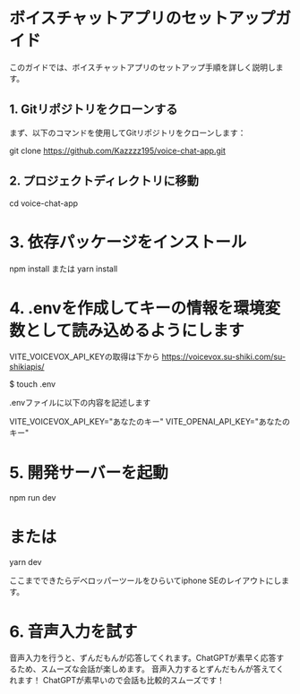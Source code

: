 # ボイスチャットアプリのセットアップガイド

このガイドでは、ボイスチャットアプリのセットアップ手順を詳しく説明します。

## 1. Gitリポジトリをクローンする

まず、以下のコマンドを使用してGitリポジトリをクローンします：

git clone https://github.com/Kazzzz195/voice-chat-app.git

## 2. プロジェクトディレクトリに移動

cd voice-chat-app

# 3. 依存パッケージをインストール

npm install
または
yarn install

# 4. .envを作成してキーの情報を環境変数として読み込めるようにします

VITE_VOICEVOX_API_KEYの取得は下から
https://voicevox.su-shiki.com/su-shikiapis/

$ touch .env

.envファイルに以下の内容を記述します

VITE_VOICEVOX_API_KEY="あなたのキー"
VITE_OPENAI_API_KEY="あなたのキー"

# 5.  開発サーバーを起動

npm run dev
# または
yarn dev


ここまでできたらデベロッパーツールをひらいてiphone SEのレイアウトにします。

# 6. 音声入力を試す

音声入力を行うと、ずんだもんが応答してくれます。ChatGPTが素早く応答するため、スムーズな会話が楽しめます。
音声入力するとずんだもんが答えてくれます！
ChatGPTが素早いので会話も比較的スムーズです！


